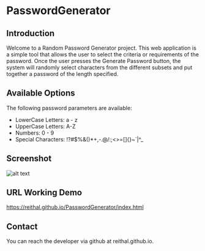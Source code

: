 # PasswordGenerator

## Introduction

Welcome to a Random Password Generator project. This web application is a simple tool that allows the user to select the criteria or requirements of the password. Once the user presses the Generate Password button, the system will randomly select characters from the different subsets and put together a password of the length specified.

## Available Options

The following password parameters are available:

* LowerCase Letters: a - z
* UpperCase Letters: A-Z
* Numbers: 0 - 9
* Special Characters: !?#$%&()*+,-.@/:;<>=[]{}~`|^_

## Screenshot

![alt text](https://reithal.github.io/PasswordGenerator/assets/images/password_generator.png)

## URL Working Demo

<https://reithal.github.io/PasswordGenerator/index.html>

## Contact

You can reach the developer via github at reithal.github.io.
